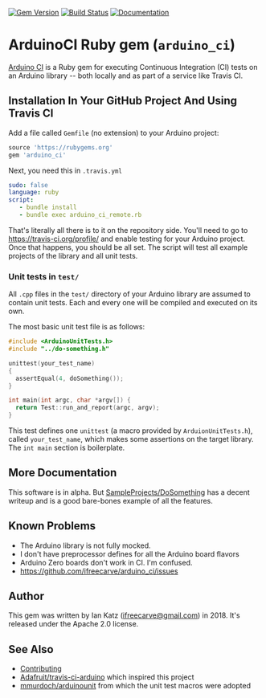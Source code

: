 [![Gem Version](https://badge.fury.io/rb/arduino_ci.svg)](https://rubygems.org/gems/arduino_ci)
[![Build Status](https://travis-ci.org/ifreecarve/arduino_ci.svg)](https://travis-ci.org/ifreecarve/arduino_ci)
[![Documentation](http://img.shields.io/badge/docs-rdoc.info-blue.svg)](http://www.rubydoc.info/gems/arduino_ci/0.1.1)

# ArduinoCI Ruby gem (`arduino_ci`)

[Arduino CI](https://github.com/ifreecarve/arduino_ci) is a Ruby gem for executing Continuous Integration (CI) tests on an Arduino library -- both locally and as part of a service like Travis CI.


## Installation In Your GitHub Project And Using Travis CI

Add a file called `Gemfile` (no extension) to your Arduino project:

```ruby
source 'https://rubygems.org'
gem 'arduino_ci'
```

Next, you need this in `.travis.yml`

```yaml
sudo: false
language: ruby
script:
   - bundle install
   - bundle exec arduino_ci_remote.rb
```

That's literally all there is to it on the repository side.  You'll need to go to https://travis-ci.org/profile/ and enable testing for your Arduino project.  Once that happens, you should be all set.  The script will test all example projects of the library and all unit tests.

### Unit tests in `test/`

All `.cpp` files in the `test/` directory of your Arduino library are assumed to contain unit tests.  Each and every one will be compiled and executed on its own.

The most basic unit test file is as follows:

```C++
#include <ArduinoUnitTests.h>
#include "../do-something.h"

unittest(your_test_name)
{
  assertEqual(4, doSomething());
}

int main(int argc, char *argv[]) {
  return Test::run_and_report(argc, argv);
}
```

This test defines one `unittest` (a macro provided by `ArduionUnitTests.h`), called `your_test_name`, which makes some assertions on the target library.  The `int main` section is boilerplate.


## More Documentation

This software is in alpha.  But [SampleProjects/DoSomething](SampleProjects/DoSomething) has a decent writeup and is a good bare-bones example of all the features.

## Known Problems

* The Arduino library is not fully mocked.
* I don't have preprocessor defines for all the Arduino board flavors
* Arduino Zero boards don't work in CI.  I'm confused.
* https://github.com/ifreecarve/arduino_ci/issues


## Author

This gem was written by Ian Katz (ifreecarve@gmail.com) in 2018.  It's released under the Apache 2.0 license.


## See Also

* [Contributing](CONTRIBUTING.md)
* [Adafruit/travis-ci-arduino](https://github.com/adafruit/travis-ci-arduino) which inspired this project
* [mmurdoch/arduinounit](https://github.com/mmurdoch/arduinounit) from which the unit test macros were adopted
